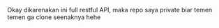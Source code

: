 Okay dikarenakan ini full restful API, maka repo saya private biar temen temen ga clone seenaknya hehe
